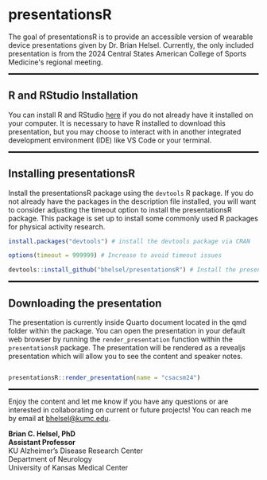 
# presentationsR

The goal of presentationsR is to provide an accessible version of wearable device presentations given by Dr. Brian Helsel. Currently, the only included presentation is from the 2024 Central States American College of Sports Medicine's regional meeting.

<hr style="border: 1px solid;">

## R and RStudio Installation

You can install R and RStudio [here](https://posit.co/download/rstudio-desktop/) if you do not already have it installed on your computer. It is necessary to have R installed to download this presentation, but you may choose to interact with in another integrated development environment (IDE) like VS Code or your terminal.

<hr style="border: 1px solid;">

## Installing presentationsR

Install the presentationsR package using the `devtools` R package. If you do not already have the packages in the description file installed, you will want to consider adjusting the timeout option to install the presentationsR package. This package is set up to install some commonly used R packages for physical activity research. 

``` r
install.packages("devtools") # install the devtools package via CRAN

options(timeout = 999999) # Increase to avoid timeout issues

devtools::install_github("bhelsel/presentationsR") # Install the presentationsR package via GitHub

```

<hr style="border: 1px solid;">

## Downloading the presentation

The presentation is currently inside Quarto document located in the qmd folder within the package. You can open the presentation in your default web browser by running the `render_presentation` function within the `presentationsR` package. The presentation will be rendered as a revealjs presentation which will allow you to see the content and speaker notes.

```r

presentationsR::render_presentation(name = "csacsm24")

```

<hr style="border: 1px solid;">

Enjoy the content and let me know if you have any questions or are interested in collaborating on current or future projects! You can reach me by email at [bhelsel@kumc.edu](mailto:bhelsel@kumc.edu).

**Brian C. Helsel, PhD**  
**Assistant Professor**  
KU Alzheimer’s Disease Research Center  
Department of Neurology  
University of Kansas Medical Center



